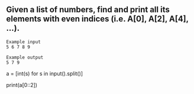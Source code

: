 ## Given a list of numbers, find and print all its elements with even indices (i.e. A[0], A[2], A[4], ...).
```
Example input
5 6 7 8 9

Example output
5 7 9
```
a = [int(s) for s in input().split()]

print(a[0::2])
